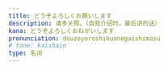 ```yaml
---
title: どうぞよろしくお願いします
description: 请多关照。（自我介绍时，最后讲的话）
kana: どうぞよろしくおねがいします
pronunciation: douzoyoroshikuonegaishimasu
# tone: kaishain
type: 名词
---
```

